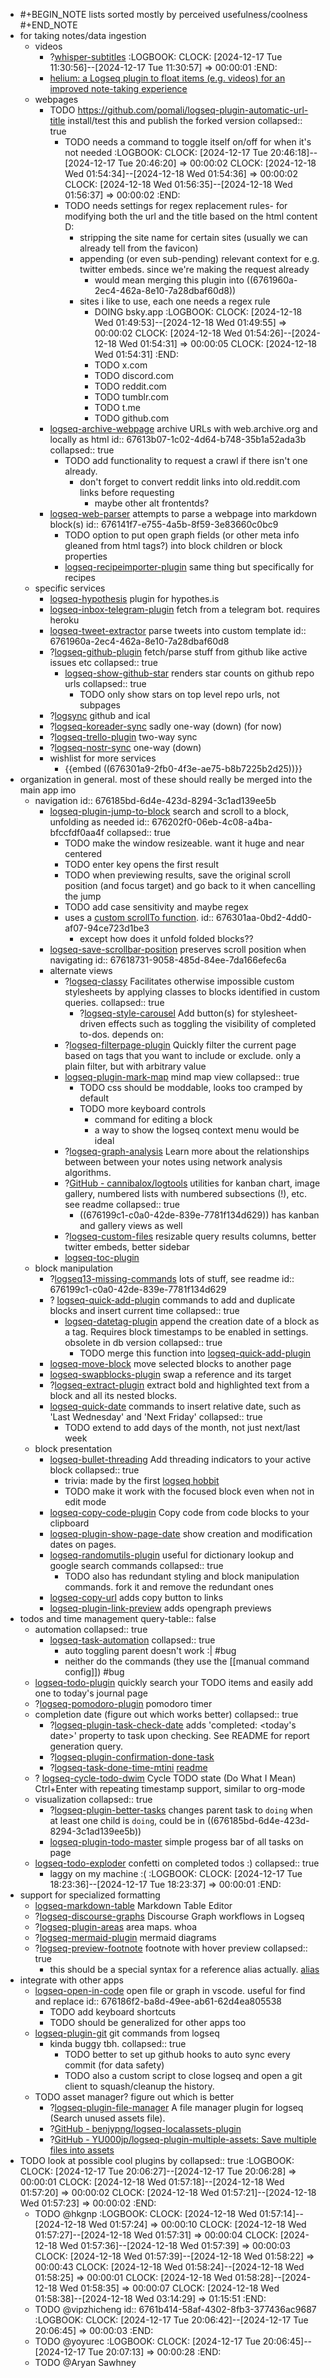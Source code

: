 - #+BEGIN_NOTE
  lists sorted mostly by perceived usefulness/coolness
  #+END_NOTE
- for taking notes/data ingestion
	- videos
		- ?[whisper-subtitles](https://github.com/usoonees/logseq-plugin-whisper-subtitles)
		  :LOGBOOK:
		  CLOCK: [2024-12-17 Tue 11:30:56]--[2024-12-17 Tue 11:30:57] =>  00:00:01
		  :END:
		- [helium: a Logseq plugin to float items (e.g. videos) for an improved note-taking experience](https://github.com/vyleung/logseq-helium-plugin)
	- webpages
		- TODO https://github.com/pomali/logseq-plugin-automatic-url-title install/test this and publish the forked version
		  collapsed:: true
			- TODO needs a command to toggle itself on/off for when it's not needed
			  :LOGBOOK:
			  CLOCK: [2024-12-17 Tue 20:46:18]--[2024-12-17 Tue 20:46:20] =>  00:00:02
			  CLOCK: [2024-12-18 Wed 01:54:34]--[2024-12-18 Wed 01:54:36] =>  00:00:02
			  CLOCK: [2024-12-18 Wed 01:56:35]--[2024-12-18 Wed 01:56:37] =>  00:00:02
			  :END:
			- TODO needs settings for regex replacement rules- for modifying both the url and the title based on the html content D:
				- stripping the site name for certain sites (usually we can already tell from the favicon)
				- appending (or even sub-pending) relevant context for e.g. twitter embeds. since we're making the request already
					- would mean merging this plugin into ((6761960a-2ec4-462a-8e10-7a28dbaf60d8))
				- sites i like to use, each one needs a regex rule
					- DOING bsky.app
					  :LOGBOOK:
					  CLOCK: [2024-12-18 Wed 01:49:53]--[2024-12-18 Wed 01:49:55] =>  00:00:02
					  CLOCK: [2024-12-18 Wed 01:54:26]--[2024-12-18 Wed 01:54:31] =>  00:00:05
					  CLOCK: [2024-12-18 Wed 01:54:31]
					  :END:
					- TODO x.com
					- TODO discord.com
					- TODO reddit.com
					- TODO tumblr.com
					- TODO t.me
					- TODO github.com
		- [logseq-archive-webpage](https://github.com/patmigliaccio/logseq-archive-webpage) archive URLs with web.archive.org and locally as html
		  id:: 67613b07-1c02-4d64-b748-35b1a52ada3b
		  collapsed:: true
			- TODO add functionality to request a crawl if there isn't one already.
				- don't forget to convert reddit links into old.reddit.com links before requesting
					- maybe other alt frontentds?
		- [logseq-web-parser](https://github.com/sawhney17/logseq-web-parser) attempts to parse a webpage into markdown block(s)
		  id:: 676141f7-e755-4a5b-8f59-3e83660c0bc9
			- TODO option to put open graph fields (or other meta info gleaned from html tags?) into block children or block properties
			- [logseq-recipeimporter-plugin](https://github.com/hkgnp/logseq-recipeimporter-plugin) same thing but specifically for recipes
	- specific services
		- [logseq-hypothesis](https://github.com/c6p/logseq-hypothesis)  plugin for hypothes.is
		- [logseq-inbox-telegram-plugin](https://github.com/shady2k/logseq-inbox-telegram-plugin) fetch from a telegram bot. requires heroku
		- [logseq-tweet-extractor](https://github.com/sawhney17/logseq-twitter-extractor) parse tweets into custom template
		  id:: 6761960a-2ec4-462a-8e10-7a28dbaf60d8
		- ?[logseq-github-plugin](https://github.com/sawhney17/logseq-github-plugin) fetch/parse stuff from github like active issues etc
		  collapsed:: true
			- [logseq-show-github-star](https://github.com/studyduck/logseq-show-github-star) renders star counts on github repo urls
			  collapsed:: true
				- TODO only show stars on top level repo urls, not subpages
		- ?[logsync](https://github.com/clstb/logsync) github and ical
		- ?[logseq-koreader-sync](https://github.com/isosphere/logseq-koreader-sync) sadly one-way (down) (for now)
		- ?[logseq-trello-plugin](https://github.com/jarodise/logseq-trello-plugin) two-way sync
		- ?[logseq-nostr-sync](https://github.com/KoalaSat/logseq-nostr-sync) one-way (down)
		- wishlist for more services
			- {{embed ((676301a9-2fb0-4f3e-ae75-b8b7225b2d25))}}
- organization in general. most of these should really be merged into the main app imo
	- navigation
	  id:: 676185bd-6d4e-423d-8294-3c1ad139ee5b
		- [logseq-plugin-jump-to-block](https://github.com/freder/logseq-plugin-jump-to-block) search and scroll to a block, unfolding as needed
		  id:: 676202f0-06eb-4c08-a4ba-bfccfdf0aa4f
		  collapsed:: true
			- TODO make the window resizeable. want it huge and near centered
			- TODO enter key opens the first result
			- TODO when previewing results, save the original scroll position (and focus target) and go back to it when cancelling the jump
			- TODO add case sensitivity and maybe regex
			- uses a [custom scrollTo function](https://github.com/freder/logseq-plugin-jump-to-block/blob/e4a1374495b12e16d9ec4e9044467d63b083de78/src/components/App.tsx#L29).
			  id:: 676301aa-0bd2-4dd0-af07-94ce723d1be3
				- except how does it unfold folded blocks??
		- [logseq-save-scrollbar-position](https://github.com/studyduck/logseq-save-scrollbar-position) preserves scroll position when navigating
		  id:: 67618731-9058-485d-84ee-7da166efec6a
		- alternate views
			- ?[logseq-classy](https://github.com/mlanza/logseq-classy) Facilitates otherwise impossible custom stylesheets by applying classes to blocks identified in custom queries.
			  collapsed:: true
				- ?[logseq-style-carousel](https://github.com/mlanza/logseq-style-carousel) Add button(s) for stylesheet-driven effects such as toggling the visibility of completed to-dos. depends on:
			- ?[logseq-filterpage-plugin](https://github.com/benjypng/logseq-filterpage-plugin) Quickly filter the current page based on tags that you want to include or exclude. only a plain filter, but with arbitrary value
			- [logseq-plugin-mark-map](https://github.com/vipzhicheng/logseq-plugin-mark-map) mind map view
			  collapsed:: true
				- TODO css should be moddable, looks too cramped by default
				- TODO more keyboard controls
					- command for editing a block
					- a way to show the logseq context menu would be ideal
			- ?[logseq-graph-analysis](https://github.com/trashhalo/logseq-graph-analysis) Learn more about the relationships between between your notes using network analysis algorithms.
			- ?[GitHub - cannibalox/logtools](https://github.com/cannibalox/logtools) utilities for kanban chart, image gallery, numbered lists with numbered subsections (!), etc. see readme
			  collapsed:: true
				- ((676199c1-c0a0-42de-839e-7781f134d629)) has kanban and gallery views as well
			- ?[logseq-custom-files](https://github.com/cannibalox/logseq-custom-files) resizable query results columns, better twitter embeds, better sidebar
			- [logseq-toc-plugin](https://github.com/benjypng/logseq-toc-plugin)
	- block manipulation
		- ?[logseq13-missing-commands](https://github.com/stdword/logseq13-missing-commands) lots of stuff, see readme
		  id:: 676199c1-c0a0-42de-839e-7781f134d629
		- ? [logseq-quick-add-plugin](https://github.com/vyleung/logseq-quick-add-plugin)  commands to add and duplicate blocks and insert current time
		  collapsed:: true
			- [logseq-datetag-plugin](https://github.com/sawhney17/logseq-datetag-plugin) append the creation date of a block as a tag. Requires block timestamps to be enabled in settings. obsolete in db version
			  collapsed:: true
				- TODO merge this function into [logseq-quick-add-plugin](https://github.com/vyleung/logseq-quick-add-plugin)
		- [logseq-move-block](https://github.com/vipzhicheng/logseq-plugin-move-block) move selected blocks to another page
		- [logseq-swapblocks-plugin](https://github.com/benjypng/logseq-swapblocks-plugin) swap a reference and its target
		- ?[logseq-extract-plugin](https://github.com/sidharth-panwar/logseq-extract-plugin) extract bold and highlighted text from a block and all its nested blocks.
		- [logseq-quick-date](https://github.com/13hannes11/logseq-quick-date) commands to insert relative date, such as 'Last Wednesday' and 'Next Friday'
		  collapsed:: true
			- TODO extend to add days of the month, not just next/last week
	- block presentation
		- [logseq-bullet-threading](https://github.com/pengx17/logseq-plugin-bullet-threading) Add threading indicators to your active block
		  collapsed:: true
			- trivia: made by the first [logseq hobbit](https://pengx17.vercel.app/posts/my-logseq-contributions)
			- TODO make it work with the focused block even when not in edit mode
		- [logseq-copy-code-plugin](https://github.com/vyleung/logseq-copy-code-plugin) Copy code from code blocks to your clipboard
		- [logseq-plugin-show-page-date](https://github.com/YU000jp/logseq-plugin-show-page-date) show creation and modification dates on pages.
		- [logseq-randomutils-plugin](https://github.com/benjypng/logseq-randomutils-plugin) useful for dictionary lookup and google search commands
		  collapsed:: true
			- TODO also has redundant styling and block manipulation commands. fork it and remove the redundant ones
		- [logseq-copy-url](https://github.com/RubenSmn/logseq-copy-url) adds copy button to links
		- [logseq-plugin-link-preview](https://github.com/pengx17/logseq-plugin-link-preview) adds opengraph previews
- todos and time management
  query-table:: false
	- automation
	  collapsed:: true
		- [logseq-task-automation](https://github.com/aiirobyte/logseq-task-automation)
		  collapsed:: true
			- auto toggling parent doesn't work :| #bug
			- neither do the commands (they use the [[manual command config]]) #bug
	- [logseq-todo-plugin](https://github.com/haydenull/logseq-plugin-markdown-table) quickly search your TODO items and easily add one to today's journal page
	- ?[logseq-pomodoro-plugin](https://github.com/sawhney17/logseq-pomodoro-plugin) pomodoro timer
	- completion date (figure out which works better)
	  collapsed:: true
		- ?[logseq-plugin-task-check-date](https://github.com/DimitryDushkin/logseq-plugin-task-check-date) adds 'completed: <today's date>' property to task upon checking. See README for report generation query.
		- ?[logseq-plugin-confirmation-done-task](https://github.com/YU000jp/logseq-plugin-confirmation-done-task)
		- ?[logseq-task-done-time-mtini](https://github.com/mlhiter/logseq-task-done-time-mini) [readme](https://github.com/mlhiter/logseq-task-done-time-mini/blob/master/README.en.md)
	- ? [logseq-cycle-todo-dwim](https://github.com/hron/logseq-cycle-todo-dwim)  Cycle TODO state (Do What I Mean) Ctrl+Enter with repeating timestamp support, similar to org-mode
	- visualization
	  collapsed:: true
		- ?[logseq-plugin-better-tasks](https://github.com/dsarman/logseq-plugin-better-tasks) changes parent task to `doing` when at least one child is `doing`, could be in ((676185bd-6d4e-423d-8294-3c1ad139ee5b))
		- [logseq-plugin-todo-master](https://github.com/pengx17/logseq-plugin-todo-master) simple progess bar of all tasks on page
	- [logseq-todo-exploder](https://github.com/sawhney17/logseq-todo-exploder) confetti on completed todos :)
	  collapsed:: true
		- laggy on my machine :(
		  :LOGBOOK:
		  CLOCK: [2024-12-17 Tue 18:23:36]--[2024-12-17 Tue 18:23:37] =>  00:00:01
		  :END:
- support for specialized formatting
	- [logseq-markdown-table](https://github.com/haydenull/logseq-plugin-markdown-table) Markdown Table Editor
	- ?[logseq-discourse-graphs](https://github.com/sawhney17/logseq-discourse-graphs) Discourse Graph workflows in Logseq
	- ?[logseq-plugin-areas](https://github.com/bsongOT/logseq-plugin-areas) area maps. whoa
	- ?[logseq-mermaid-plugin](https://github.com/benjypng/logseq-mermaid-plugin) mermaid diagrams
	- ?[logseq-preview-footnote](https://github.com/b-yp/logseq-preview-footnote) footnote with hover preview
	  collapsed:: true
		- this should be a special syntax for a reference alias actually. [alias](((67613b07-1c02-4d64-b748-35b1a52ada3b)))
- integrate with other apps
	- [logseq-open-in-code](https://github.com/rebornix/logseq-open-in-code) open file or graph in vscode. useful for find and replace
	  id:: 676186f2-ba8d-49ee-ab61-62d4ea805538
		- TODO add keyboard shortcuts
		- TODO should be generalized for other apps too
	- [logseq-plugin-git](https://github.com/haydenull/logseq-plugin-git) git commands from logseq
		- kinda buggy tbh.
		  collapsed:: true
			- TODO better to set up github hooks to auto sync every commit (for data safety)
			- TODO also a custom script to close logseq and open a git client to squash/cleanup the history.
	- TODO asset manager? figure out which is better
		- ?[logseq-plugin-file-manager](https://github.com/haydenull/logseq-plugin-file-manager) A file manager plugin for logseq (Search unused assets file).
		- ?[GitHub - benjypng/logseq-localassets-plugin](https://github.com/benjypng/logseq-localassets-plugin)
		- ?[GitHub - YU000jp/logseq-plugin-multiple-assets: Save multiple files into assets](https://github.com/YU000jp/logseq-plugin-multiple-assets)
- TODO look at possible cool plugins by
  collapsed:: true
  :LOGBOOK:
  CLOCK: [2024-12-17 Tue 20:06:27]--[2024-12-17 Tue 20:06:28] =>  00:00:01
  CLOCK: [2024-12-18 Wed 01:57:18]--[2024-12-18 Wed 01:57:20] =>  00:00:02
  CLOCK: [2024-12-18 Wed 01:57:21]--[2024-12-18 Wed 01:57:23] =>  00:00:02
  :END:
	- TODO @hkgnp
	  :LOGBOOK:
	  CLOCK: [2024-12-18 Wed 01:57:14]--[2024-12-18 Wed 01:57:24] =>  00:00:10
	  CLOCK: [2024-12-18 Wed 01:57:27]--[2024-12-18 Wed 01:57:31] =>  00:00:04
	  CLOCK: [2024-12-18 Wed 01:57:36]--[2024-12-18 Wed 01:57:39] =>  00:00:03
	  CLOCK: [2024-12-18 Wed 01:57:39]--[2024-12-18 Wed 01:58:22] =>  00:00:43
	  CLOCK: [2024-12-18 Wed 01:58:24]--[2024-12-18 Wed 01:58:25] =>  00:00:01
	  CLOCK: [2024-12-18 Wed 01:58:28]--[2024-12-18 Wed 01:58:35] =>  00:00:07
	  CLOCK: [2024-12-18 Wed 01:58:38]--[2024-12-18 Wed 03:14:29] =>  01:15:51
	  :END:
	- TODO @vipzhicheng
	  id:: 6761b414-58af-4302-8fb3-377436ac9687
	  :LOGBOOK:
	  CLOCK: [2024-12-17 Tue 20:06:42]--[2024-12-17 Tue 20:06:45] =>  00:00:03
	  :END:
	- TODO @yoyurec
	  :LOGBOOK:
	  CLOCK: [2024-12-17 Tue 20:06:45]--[2024-12-17 Tue 20:07:13] =>  00:00:28
	  :END:
	- TODO @Aryan Sawhney